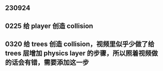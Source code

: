 ## 230924

## 0225 给 player 创造 collision

## 0320 给 trees 创造 collision，视频里似乎少做了给 trees 层增加 physics layer 的步骤，所以照着视频做的话会有错，需要添加这一步

